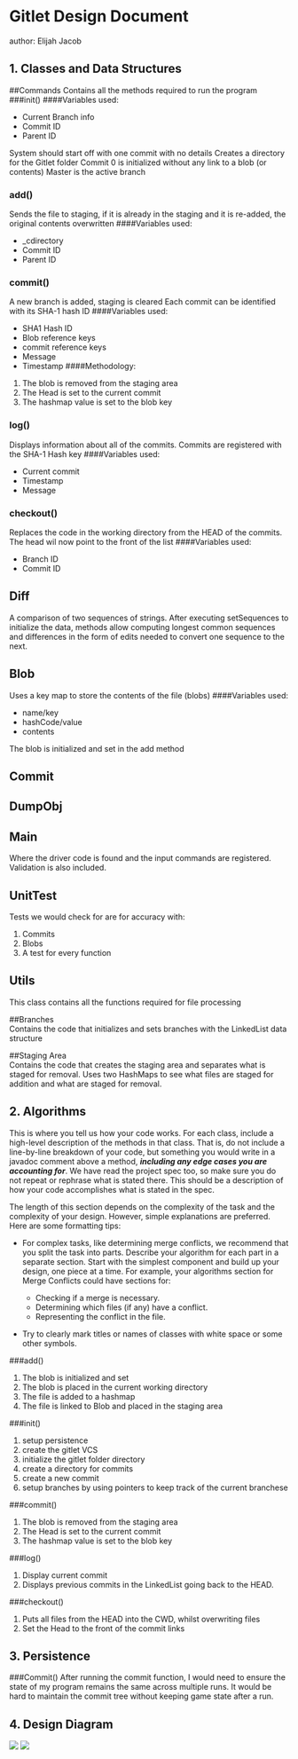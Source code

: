 # Gitlet Design Document
author: Elijah Jacob

## 1. Classes and Data Structures

##Commands
Contains all the methods required to run the program
###init()
####Variables used:
* Current Branch info
* Commit ID
* Parent ID

System should start off with one commit with no details 
Creates a directory for the Gitlet folder 
Commit 0 is initialized without any link to a blob (or contents)
Master is the active branch 
### add()
Sends the file to staging, if it is already in the staging and it is re-added, the original contents overwritten 
####Variables used: 
* _cdirectory
* Commit ID
* Parent ID

### commit()
A new branch is added, staging is cleared 
Each commit can be identified with its SHA-1 hash ID
####Variables used:
* SHA1 Hash ID
* Blob reference keys
* commit reference keys 
* Message 
* Timestamp
####Methodology:
1. The blob is removed from the staging area
2. The Head is set to the current commit
3. The hashmap value is set to the blob key 

### log()
Displays information about all of the commits. 
Commits are registered with the SHA-1 Hash key
####Variables used: 
* Current commit 
* Timestamp
* Message

### checkout()
Replaces the code in the working directory from the HEAD of the commits.
The head wil now point to the front of the list
####Variables used:
* Branch ID
* Commit ID

## Diff
A comparison of two sequences of strings.  After executing setSequences to initialize the data, methods allow computing longest common sequences and differences in the form of edits needed to convert one sequence to the next.

## Blob
Uses a key map to store the contents of the file (blobs)
####Variables used:
* name/key 
* hashCode/value 
* contents

The blob is initialized and set in the add method
## Commit 
## DumpObj
## Main
Where the driver code is found and the input commands are registered. Validation is also included.
## UnitTest
Tests we would check for are for accuracy with:
1. Commits
2. Blobs
3. A test for every function 
## Utils 
This class contains all the functions required for file processing 
                                                  
##Branches                                            
Contains the code that initializes and sets branches with the LinkedList data structure 

##Staging Area                                                                                   
Contains the code that creates the staging area and separates what is staged for removal. Uses two HashMaps to see what files are staged for addition and what are staged for removal.      

## 2. Algorithms

This is where you tell us how your code works. For each class, include
a high-level description of the methods in that class. That is, do not
include a line-by-line breakdown of your code, but something you would
write in a javadoc comment above a method, ***including any edge cases
you are accounting for***. We have read the project spec too, so make
sure you do not repeat or rephrase what is stated there.  This should
be a description of how your code accomplishes what is stated in the
spec.

The length of this section depends on the complexity of the task and
the complexity of your design. However, simple explanations are
preferred. Here are some formatting tips:

* For complex tasks, like determining merge conflicts, we recommend
  that you split the task into parts. Describe your algorithm for each
  part in a separate section. Start with the simplest component and
  build up your design, one piece at a time. For example, your
  algorithms section for Merge Conflicts could have sections for:

   * Checking if a merge is necessary.
   * Determining which files (if any) have a conflict.
   * Representing the conflict in the file.
  
* Try to clearly mark titles or names of classes with white space or
  some other symbols.

###add()
1. The blob is initialized and set
2. The blob is placed in the current working directory
3. The file is added to a hashmap
4. The file is linked to Blob and placed in the staging area


###init()
1. setup persistence
2. create the gitlet VCS
3. initialize the gitlet folder directory
4. create a directory for commits
5. create a new commit
6. setup branches by using pointers to keep track of the current branchese

###commit()
1. The blob is removed from the staging area
2. The Head is set to the current commit
3. The hashmap value is set to the blob key


###log()
1. Display current commit 
2. Displays previous commits in the LinkedList going back to the HEAD.

###checkout()                    
1. Puts all files from the HEAD into the CWD, whilst overwriting files 
2. Set the Head to the front of the commit links

## 3. Persistence

###Commit()
After running the commit function, I would need to ensure the state of my program remains the same across multiple runs. It would be hard to maintain the commit tree without keeping game state after a run.

## 4. Design Diagram


![](/Users/elijahjacob/Downloads/IMG_7818.HEIC)
![](/Users/elijahjacob/Downloads/IMG_7819.HEIC)
